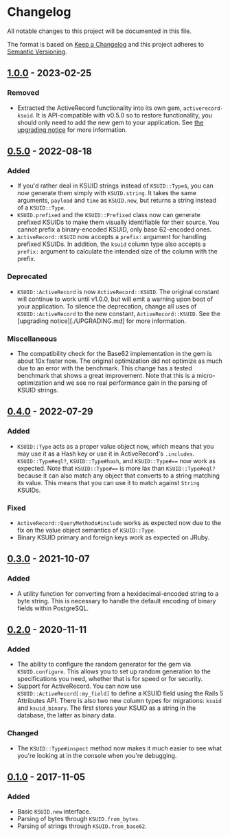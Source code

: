 # Changelog

All notable changes to this project will be documented in this file.

The format is based on [Keep a Changelog](http://keepachangelog.com/en/1.0.0/) and this project adheres to [Semantic Versioning](http://semver.org/spec/v2.0.0.html).

## [1.0.0](https://github.com/michaelherold/ksuid/compare/v0.5.0...v1.0.0) - 2023-02-25

### Removed

- Extracted the ActiveRecord functionality into its own gem, `activerecord-ksuid`. It is API-compatible with v0.5.0 so to restore functionality, you should only need to add the new gem to your application. See [the upgrading notice](./UPGRADING.md) for more information.

## [0.5.0](https://github.com/michaelherold/ksuid/compare/v0.4.0...v0.5.0) - 2022-08-18

### Added

- If you'd rather deal in KSUID strings instead of `KSUID::Type`s, you can now generate them simply with `KSUID.string`. It takes the same arguments, `payload` and `time` as `KSUID.new`, but returns a string instead of a `KSUID::Type`.
- `KSUID.prefixed` and the `KSUID::Prefixed` class now can generate prefixed KSUIDs to make them visually identifiable for their source. You cannot prefix a binary-encoded KSUID, only base 62-encoded ones.
- `ActiveRecord::KSUID` now accepts a `prefix:` argument for handling prefixed KSUIDs. In addition, the `ksuid` column type also accepts a `prefix:` argument to calculate the intended size of the column with the prefix.

### Deprecated

- `KSUID::ActiveRecord` is now `ActiveRecord::KSUID`. The original constant will continue to work until v1.0.0, but will emit a warning upon boot of your application. To silence the deprecation, change all uses of `KSUID::ActiveRecord` to the new constant, `ActiveRecord::KSUID`. See the [upgrading notice][./UPGRADING.md] for more information.

### Miscellaneous

- The compatibility check for the Base62 implementation in the gem is about 10x faster now. The original optimization did not optimize as much due to an error with the benchmark. This change has a tested benchmark that shows a great improvement. Note that this is a micro-optimization and we see no real performance gain in the parsing of KSUID strings.

## [0.4.0](https://github.com/michaelherold/ksuid/compare/v0.3.0...v0.4.0) - 2022-07-29

### Added

- `KSUID::Type` acts as a proper value object now, which means that you may use it as a Hash key or use it in ActiveRecord's `.includes`. `KSUID::Type#eql?`, `KSUID::Type#hash`, and `KSUID::Type#==` now work as expected. Note that `KSUID::Type#==` is more lax than `KSUID::Type#eql?` because it can also match any object that converts to a string matching its value. This means that you can use it to match against `String` KSUIDs.

### Fixed

- `ActiveRecord::QueryMethods#include` works as expected now due to the fix on the value object semantics of `KSUID::Type`.
- Binary KSUID primary and foreign keys work as expected on JRuby.

## [0.3.0](https://github.com/michaelherold/ksuid/compare/v0.2.0...v0.3.0) - 2021-10-07

### Added

- A utility function for converting from a hexidecimal-encoded string to a byte string. This is necessary to handle the default encoding of binary fields within PostgreSQL.

## [0.2.0](https://github.com/michaelherold/ksuid/compare/v0.1.0...v0.2.0) - 2020-11-11

### Added

- The ability to configure the random generator for the gem via `KSUID.configure`. This allows you to set up random generation to the specifications you need, whether that is for speed or for security.
- Support for ActiveRecord. You can now use `KSUID::ActiveRecord[:my_field]` to define a KSUID field using the Rails 5 Attributes API. There is also two new column types for migrations: `ksuid` and `ksuid_binary`. The first stores your KSUID as a string in the database, the latter as binary data.

### Changed

- The `KSUID::Type#inspect` method now makes it much easier to see what you're looking at in the console when you're debugging.

## [0.1.0](https://github.com/michaelherold/ksuid/tree/v0.1.0) - 2017-11-05

### Added

- Basic `KSUID.new` interface.
- Parsing of bytes through `KSUID.from_bytes`.
- Parsing of strings through `KSUID.from_base62`.
